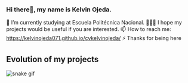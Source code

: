 ### Hi there👋, my name is Kelvin Ojeda.
🔭 I’m currently studying at Escuela Politécnica Nacional.
👨🏻‍💻 I hope my projects would be useful if you are interested.
📫 How to reach me: https://kelvinojeda071.github.io/cvkelvinojeda/
⚡ Thanks for being here
## Evolution of my projects
![snake gif](https://github.com/kelvinOjeda071/kelvinOjeda071/blob/output/github-contribution-grid-snake.gif)
<!--
**kelvinOjeda071/kelvinOjeda071** is a ✨ _special_ ✨ repository because its `README.md` (this file) appears on your GitHub profile.

Here are some ideas to get you started:

- 
- 🌱 I’m currently learning ...
- 👯 I’m looking to collaborate on ...
- 🤔 I’m looking for help with ...
- 💬 Ask me about ...
- 📫 How to reach me: ...
- 😄 Pronouns: ...
- ⚡ Fun fact: ...
-->

